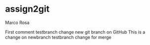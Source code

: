 # assign2git
Marco Rosa

First comment
testbranch  change
new git branch on GitHub
This is a change on newbranch 
testbranch change for merge


